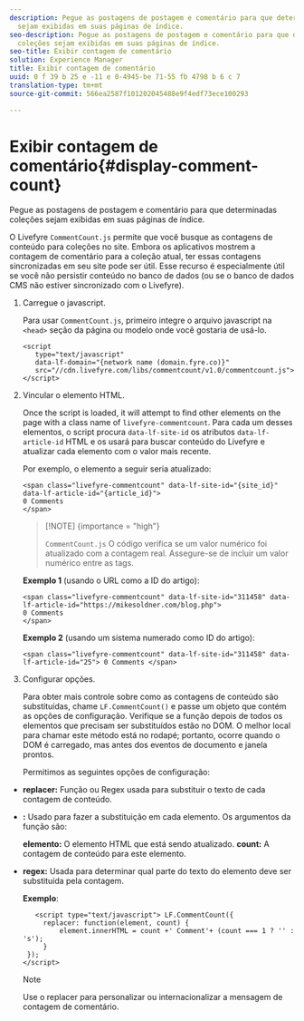 ```yaml
---
description: Pegue as postagens de postagem e comentário para que determinadas coleções
  sejam exibidas em suas páginas de índice.
seo-description: Pegue as postagens de postagem e comentário para que determinadas
  coleções sejam exibidas em suas páginas de índice.
seo-title: Exibir contagem de comentário
solution: Experience Manager
title: Exibir contagem de comentário
uuid: 0 f 39 b 25 e -11 e 0-4945-be 71-55 fb 4798 b 6 c 7
translation-type: tm+mt
source-git-commit: 566ea2587f101202045488e9f4edf73ece100293

---
```



# Exibir contagem de comentário{#display-comment-count}

Pegue as postagens de postagem e comentário para que determinadas coleções sejam exibidas em suas páginas de índice.

O Livefyre `CommentCount.js` permite que você busque as contagens de conteúdo para coleções no site. Embora os aplicativos mostrem a contagem de comentário para a coleção atual, ter essas contagens sincronizadas em seu site pode ser útil. Esse recurso é especialmente útil se você não persistir conteúdo no banco de dados (ou se o banco de dados CMS não estiver sincronizado com o Livefyre).

1. Carregue o javascript.

   Para usar `CommentCount.js`, primeiro integre o arquivo javascript na `<head>` seção da página ou modelo onde você gostaria de usá-lo.

   ```
   <script 
      type="text/javascript" 
      data-lf-domain="{network name (domain.fyre.co)}" 
      src="//cdn.livefyre.com/libs/commentcount/v1.0/commentcount.js"> 
   </script>
   ```

1. Vincular o elemento HTML.

   Once the script is loaded, it will attempt to find other elements on the page with a class name of `livefyre-commentcount`. Para cada um desses elementos, o script procura `data-lf-site-id` os atributos `data-lf-article-id` HTML e os usará para buscar conteúdo do Livefyre e atualizar cada elemento com o valor mais recente.

   Por exemplo, o elemento a seguir seria atualizado:

   ```
   <span class="livefyre-commentcount" data-lf-site-id="{site_id}" data-lf-article-id="{article_id}"> 
   0 Comments  
   </span>
   ```

   >[!NOTE] {importance = "high"}
   >
   >`CommentCount.js` O código verifica se um valor numérico foi atualizado com a contagem real. Assegure-se de incluir um valor numérico entre as tags.

   **Exemplo 1** (usando o URL como a ID do artigo):

   ```
   <span class="livefyre-commentcount" data-lf-site-id="311458" data-lf-article-id="https://mikesoldner.com/blog.php">  
   0 Comments  
   </span>
   ```

   **Exemplo 2** (usando um sistema numerado como ID do artigo):

   ```
   <span class="livefyre-commentcount" data-lf-site-id="311458" data-lf-article-id="25"> 0 Comments </span>
   ```

1. Configurar opções.

   Para obter mais controle sobre como as contagens de conteúdo são substituídas, chame `LF.CommentCount()` e passe um objeto que contém as opções de configuração. Verifique se a função depois de todos os elementos que precisam ser substituídos estão no DOM. O melhor local para chamar este método está no rodapé; portanto, ocorre quando o DOM é carregado, mas antes dos eventos de documento e janela prontos.

   Permitimos as seguintes opções de configuração:

* **replacer:** Função ou Regex usada para substituir o texto de cada contagem de conteúdo.

* **:** Usado para fazer a substituição em cada elemento. Os argumentos da função são:

   **elemento:** O elemento HTML que está sendo atualizado.
   **count:** A contagem de conteúdo para este elemento.

* **regex:** Usada para determinar qual parte do texto do elemento deve ser substituída pela contagem.

   **Exemplo**:

   ```
      <script type="text/javascript"> LF.CommentCount({ 
        replacer: function(element, count) { 
            element.innerHTML = count +' Comment'+ (count === 1 ? '' : 's'); 
        } 
    }); 
   </script>
   ```

   >[!NOTE]
   >
   >Use o replacer para personalizar ou internacionalizar a mensagem de contagem de comentário.
